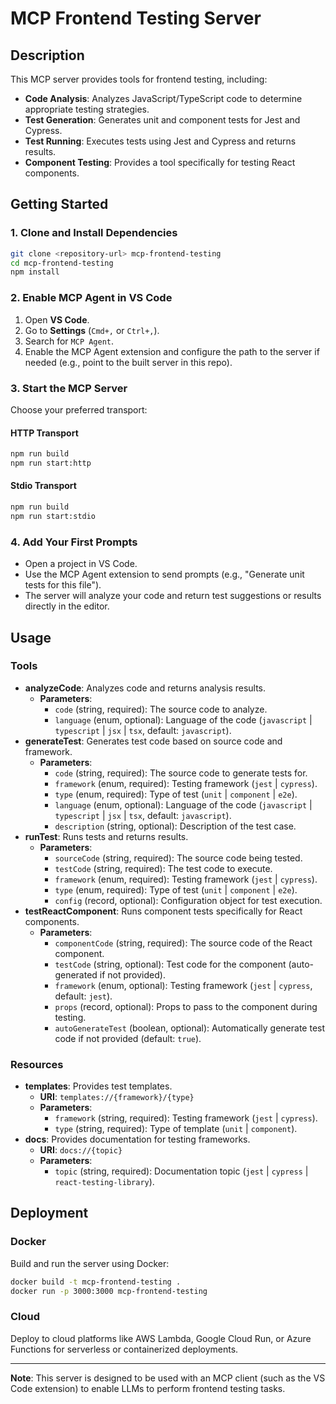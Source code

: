 # MCP Frontend Testing Server

## Description

This MCP server provides tools for frontend testing, including:

- **Code Analysis**: Analyzes JavaScript/TypeScript code to determine appropriate testing strategies.
- **Test Generation**: Generates unit and component tests for Jest and Cypress.
- **Test Running**: Executes tests using Jest and Cypress and returns results.
- **Component Testing**: Provides a tool specifically for testing React components.

## Getting Started

### 1. Clone and Install Dependencies

```bash
git clone <repository-url> mcp-frontend-testing
cd mcp-frontend-testing
npm install
```

### 2. Enable MCP Agent in VS Code

1. Open **VS Code**.
2. Go to **Settings** (`Cmd+,` or `Ctrl+,`).
3. Search for `MCP Agent`.
4. Enable the MCP Agent extension and configure the path to the server if needed (e.g., point to the built server in this repo).

### 3. Start the MCP Server

Choose your preferred transport:

#### HTTP Transport

```bash
npm run build
npm run start:http
```

#### Stdio Transport

```bash
npm run build
npm run start:stdio
```

### 4. Add Your First Prompts

- Open a project in VS Code.
- Use the MCP Agent extension to send prompts (e.g., "Generate unit tests for this file").
- The server will analyze your code and return test suggestions or results directly in the editor.

## Usage

### Tools

- **analyzeCode**: Analyzes code and returns analysis results.
  - **Parameters**:
    - `code` (string, required): The source code to analyze.
    - `language` (enum, optional): Language of the code (`javascript` | `typescript` | `jsx` | `tsx`, default: `javascript`).
- **generateTest**: Generates test code based on source code and framework.
  - **Parameters**:
    - `code` (string, required): The source code to generate tests for.
    - `framework` (enum, required): Testing framework (`jest` | `cypress`).
    - `type` (enum, required): Type of test (`unit` | `component` | `e2e`).
    - `language` (enum, optional): Language of the code (`javascript` | `typescript` | `jsx` | `tsx`, default: `javascript`).
    - `description` (string, optional): Description of the test case.
- **runTest**: Runs tests and returns results.
  - **Parameters**:
    - `sourceCode` (string, required): The source code being tested.
    - `testCode` (string, required): The test code to execute.
    - `framework` (enum, required): Testing framework (`jest` | `cypress`).
    - `type` (enum, required): Type of test (`unit` | `component` | `e2e`).
    - `config` (record, optional): Configuration object for test execution.
- **testReactComponent**: Runs component tests specifically for React components.
  - **Parameters**:
    - `componentCode` (string, required): The source code of the React component.
    - `testCode` (string, optional): Test code for the component (auto-generated if not provided).
    - `framework` (enum, optional): Testing framework (`jest` | `cypress`, default: `jest`).
    - `props` (record, optional): Props to pass to the component during testing.
    - `autoGenerateTest` (boolean, optional): Automatically generate test code if not provided (default: `true`).

### Resources

- **templates**: Provides test templates.
  - **URI**: `templates://{framework}/{type}`
  - **Parameters**:
    - `framework` (string, required): Testing framework (`jest` | `cypress`).
    - `type` (string, required): Type of template (`unit` | `component`).
- **docs**: Provides documentation for testing frameworks.
  - **URI**: `docs://{topic}`
  - **Parameters**:
    - `topic` (string, required): Documentation topic (`jest` | `cypress` | `react-testing-library`).

## Deployment

### Docker

Build and run the server using Docker:

```bash
docker build -t mcp-frontend-testing .
docker run -p 3000:3000 mcp-frontend-testing
```

### Cloud

Deploy to cloud platforms like AWS Lambda, Google Cloud Run, or Azure Functions for serverless or containerized deployments.

---

**Note**: This server is designed to be used with an MCP client (such as the VS Code extension) to enable LLMs to perform frontend testing tasks.
